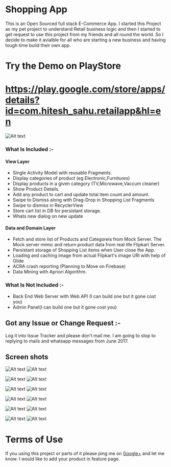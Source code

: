 # Shopping App 
  This is an Open Sourced full stack E-Commerce App. I started this Project as my pet project to understand Retail business logic and then I started to get request to use this project from my friends and all round the world. So I decide to make it avialble for all who are starting a new business and having tough time build their own app. 

 # Try the Demo on PlayStore
 
 # https://play.google.com/store/apps/details?id=com.hitesh_sahu.retailapp&hl=en
 
![Alt text](https://lh3.googleusercontent.com/PjO9tgrzKjF6MfYQasTqPeErOhjAn4O6dFNhPFOCnm0YDaupeMPyG2w9ksPRFTl1FBs=h900-rw)

### What Is Included  :- 

#### View Layer
- Single Activity Model with reusable Fragments.
- Display categories of product (eg Electronic,Furnitures)
- Display products in a given category (TV,Microwave,Vaccum cleaner)
- Show Product Details.
- Add any product to cart and update total item count and amount.
- Swipe to Dismiss along with Drag-Drop in Shopping List Fragments
- Swipe to dismiss in RecyclerView
- Store cart list in DB for persistant storage.
- Whats new dialog on new update

#### Data and Domain Layer

- Fetch and store list of Products and Categoreis from Mock Server. The Mock server mimic and return product data from real life Flipkart Server.
- Persistant storage of Shopping List items when User close the App.
- Loading and caching image from actual Flipkart's image URl with help of Glide
- ACRA crash reporting (Planning to Move on Firebase)
- Data Mining with Apriori Algorithm.

### What Is Not Included :- 

- Back End Web Server with Web API (I can build one but it gone cost you)
- Admin Panel(I can build one but it gone cost you)

## Got any Issue or Change Request :- 

Log it into Issue Tracker and please don't mail me. I am going to stop to replying to mails and whatsapp messages from June 2017.

## Screen shots

![Alt text](https://github.com/hiteshsahu/ECommerce-App-Android-/blob/master/Art/nav_drawer.png "Nav")
  ![Alt text](https://github.com/hiteshsahu/ECommerce-App-Android-/blob/master/Art/persistance_storage_onrelaunch.png "Nav")

![Alt text](https://github.com/hiteshsahu/ECommerce-App-Android-/blob/master/Art/home_screen.png "Home")
  ![Alt text](https://github.com/hiteshsahu/ECommerce-App-Android-/blob/master/Art/product_category.png "Products")

![Alt text](https://github.com/hiteshsahu/ECommerce-App-Android-/blob/master/Art/collapsable_header_category.png "Products list")
  ![Alt text](https://github.com/hiteshsahu/ECommerce-App-Android-/blob/master/Art/product_detail_from_cart.png "Products detail")

![Alt text](https://github.com/hiteshsahu/ECommerce-App-Android-/blob/master/Art/checkout_screen_visble_amount.png "Checkout list")
 ![Alt text](https://github.com/hiteshsahu/ECommerce-App-Android-/blob/master/Art/empty_cart.png "Empty cart")

![Alt text](https://github.com/hiteshsahu/ECommerce-App-Android-/blob/master/Art/visivle_total_amount.png "Collapse cart")
  ![Alt text](https://github.com/hiteshsahu/ECommerce-App-Android-/blob/master/Art/visivle_total_amount_from_product_detail.png "Collapsable cart")
  
![Alt text](https://github.com/hiteshsahu/ECommerce-App-Android-/blob/master/Art/product_detail.png "Collapse cart")
  ![Alt text](https://github.com/hiteshsahu/ECommerce-App-Android-/blob/master/Art/product_detail_suggestions.png "Collapsable cart")
  
  
# Terms of Use

If you using this project or parts of it please ping me on [ Google+](https://plus.google.com/u/0/+HiteshSahu7) and let me know. I would like to add your  product in feature page.
  
  
<!--
  ~ .
  ~ Copyright Copyright (c) 2017 Hitesh Sahu(hiteshsahu.com)
  ~
  ~ Licensed under the Apache License, Version 2.0 (the "License"); you may not use this file except in compliance with the License. You may obtain a copy of the License at
  ~
  ~ http://www.apache.org/licenses/LICENSE-2.0
  ~
  ~ Unless required by applicable law or agreed to in writing, software distributed under the License is distributed on an "AS IS" BASIS, WITHOUT WARRANTIES OR CONDITIONS OF ANY KIND, either express or implied. See the License for the specific language governing permissions and limitations under the License.
  -->







